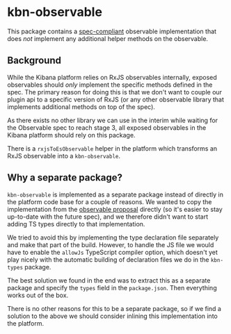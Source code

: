 # kbn-observable

This package contains a [spec-compliant][spec] observable implementation that
does _not_ implement any additional helper methods on the observable.

## Background

While the Kibana platform relies on RxJS observables internally, exposed
observables should _only_ implement the specific methods defined in the spec.
The primary reason for doing this is that we don't want to couple our plugin
api to a specific version of RxJS (or any other observable library that
implements additional methods on top of the spec).

As there exists no other library we can use in the interim while waiting for the
Observable spec to reach stage 3, all exposed observables in the Kibana platform
should rely on this package.

There is a `rxjsToEsObservable` helper in the platform which transforms an
RxJS observable into a `kbn-observable`.

## Why a separate package?

`kbn-observable` is implemented as a separate package instead of directly in the
platform code base for a couple of reasons. We wanted to copy the implementation
from the [observable proposal][spec] directly (so it's easier to stay up-to-date
with the future spec), and we therefore didn't want to start adding TS types
directly to that implementation.

We tried to avoid this by implementing the type declaration file separately and
make that part of the build. However, to handle the JS file we would have to
enable the `allowJs` TypeScript compiler option, which doesn't yet play nicely
with the automatic building of declaration files we do in the `kbn-types`
package.

The best solution we found in the end was to extract this as a separate package
and specify the `types` field in the `package.json`. Then everything works out
of the box.

There is no other reasons for this to be a separate package, so if we find a
solution to the above we should consider inlining this implementation into the
platform.

[spec]: https://github.com/tc39/proposal-observable

